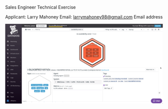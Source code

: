 Sales Engineer Technical Exercise


Applicant:  Larry Mahoney
Email:  larrymahoney98@gmail.com
Email address

![My Host Tags](my_host_tags.png)
